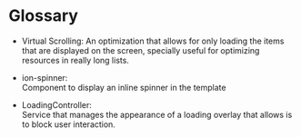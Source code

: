 # Glossary

* Virtual Scrolling:
An optimization that allows for only loading the items that are displayed 
on the screen, specially useful for optimizing resources in really long lists.

* ion-spinner:  
Component to display an inline spinner in the template

* LoadingController:  
Service that manages the appearance of a loading overlay that allows is to block
user interaction.
